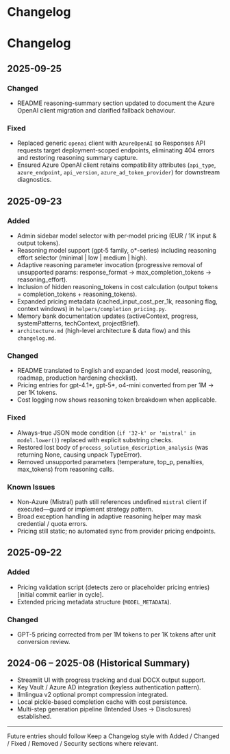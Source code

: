 # Changelog

# Changelog

## 2025-09-25
### Changed
- README reasoning-summary section updated to document the Azure OpenAI client migration and clarified fallback behaviour.

### Fixed
- Replaced generic `openai` client with `AzureOpenAI` so Responses API requests target deployment-scoped endpoints, eliminating 404 errors and restoring reasoning summary capture.
- Ensured Azure OpenAI client retains compatibility attributes (`api_type`, `azure_endpoint`, `api_version`, `azure_ad_token_provider`) for downstream diagnostics.

## 2025-09-23
### Added
- Admin sidebar model selector with per‑model pricing (EUR / 1K input & output tokens).
- Reasoning model support (gpt‑5 family, o*-series) including reasoning effort selector (minimal | low | medium | high).
- Adaptive reasoning parameter invocation (progressive removal of unsupported params: response_format → max_completion_tokens → reasoning_effort).
- Inclusion of hidden reasoning_tokens in cost calculation (output tokens = completion_tokens + reasoning_tokens).
- Expanded pricing metadata (cached_input_cost_per_1k, reasoning flag, context windows) in `helpers/completion_pricing.py`.
- Memory bank documentation updates (activeContext, progress, systemPatterns, techContext, projectBrief).
- `architecture.md` (high-level architecture & data flow) and this `changelog.md`.

### Changed
- README translated to English and expanded (cost model, reasoning, roadmap, production hardening checklist).
- Pricing entries for gpt-4.1*, gpt-5*, o4-mini converted from per 1M → per 1K tokens.
- Cost logging now shows reasoning token breakdown when applicable.

### Fixed
- Always-true JSON mode condition (`if '32-k' or 'mistral' in model.lower()`) replaced with explicit substring checks.
- Restored lost body of `process_solution_description_analysis` (was returning None, causing unpack TypeError).
- Removed unsupported parameters (temperature, top_p, penalties, max_tokens) from reasoning calls.

### Known Issues
- Non-Azure (Mistral) path still references undefined `mistral` client if executed—guard or implement strategy pattern.
- Broad exception handling in adaptive reasoning helper may mask credential / quota errors.
- Pricing still static; no automated sync from provider pricing endpoints.

## 2025-09-22
### Added
- Pricing validation script (detects zero or placeholder pricing entries) [initial commit earlier in cycle].
- Extended pricing metadata structure (`MODEL_METADATA`).

### Changed
- GPT-5 pricing corrected from per 1M tokens to per 1K tokens after unit conversion review.

## 2024-06 – 2025-08 (Historical Summary)
- Streamlit UI with progress tracking and dual DOCX output support.
- Key Vault / Azure AD integration (keyless authentication pattern).
- llmlingua v2 optional prompt compression integrated.
- Local pickle-based completion cache with cost persistence.
- Multi-step generation pipeline (Intended Uses → Disclosures) established.

---
Future entries should follow Keep a Changelog style with Added / Changed / Fixed / Removed / Security sections where relevant.

